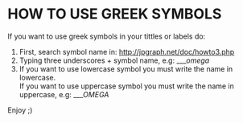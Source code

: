 HOW TO USE GREEK SYMBOLS
========================

If you want to use greek symbols in your tittles or labels do:   
   
1. First, search symbol name in: http://jpgraph.net/doc/howto3.php   
2. Typing three underscores + symbol name, e.g: ____omega_   
3. If you want to use lowercase symbol you must write the name in lowercase.    
   If you want to use uppercase symbol you must write the name in uppercase, e.g: ____OMEGA_   
   
   
Enjoy ;)

